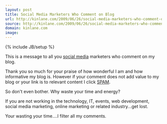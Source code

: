 ```yaml
---
layout: post
title: Social Media Marketers Who Comment on Blog
url: http://kinlane.com/2009/06/26/social-media-marketers-who-comment-on-blog/
source: http://kinlane.com/2009/06/26/social-media-marketers-who-comment-on-blog/
domain: kinlane.com
image: 
---
```

{% include JB/setup %}<p>This is a message to all you <a class="zem_slink" title="Social media" rel="wikinvest" href="http://www.wikinvest.com/concept/Social_media">social media</a> marketers who comment on my blog.<p></p>
Thank you so much for your praise of how wonderful I am and how informative my blog is. However if your comment does not add value to my blog or your link is to relevant content I click <a class="zem_slink" title="Spam (food)" rel="wikipedia" href="http://en.wikipedia.org/wiki/Spam_%28food%29">SPAM</a>.<p></p>
So don't even bother. Why waste your time and energy?<p></p>
If you are not working in the technology, IT, events, web development, social media marketing, online marketing or related industry...get lost.<p></p>
Your wasting your time....I filter all my comments.
</p>

